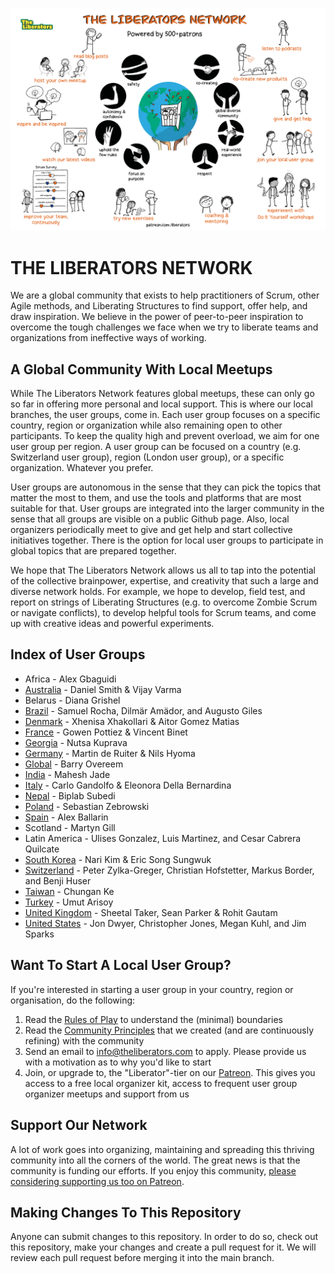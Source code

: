![The Liberators Network](https://github.com/theliberators/usergroups/blob/c3c6c755cfb0c4bee458cdf13d93f857397283ce/Community%20Principles/The%20Liberators%20Network%20-%20Powered%20by%20Patrons.png)


# THE LIBERATORS NETWORK

We are a global community that exists to help practitioners of Scrum, other Agile methods, and Liberating Structures to find support, offer help, and draw inspiration. We believe in the power of peer-to-peer inspiration to overcome the tough challenges we face when we try to liberate teams and organizations from ineffective ways of working.

## A Global Community With Local Meetups

While The Liberators Network features global meetups, these can only go so far in offering more personal and local support. This is where our local branches, the user groups, come in. Each user group focuses on a specific country, region or organization while also remaining open to other participants. To keep the quality high and prevent overload, we aim for one user group per region. A user group can be focused on a country (e.g. Switzerland user group), region (London user group), or a specific organization. Whatever you prefer. 

User groups are autonomous in the sense that they can pick the topics that matter the most to them, and use the tools and platforms that are most suitable for that. User groups are integrated into the larger community in the sense that all groups are visible on a public Github page. Also, local organizers periodically meet to give and get help and start collective initiatives together. There is the option for local user groups to participate in global topics that are prepared together.

We hope that The Liberators Network allows us all to tap into the potential of the collective brainpower, expertise, and creativity that such a large and diverse network holds. For example, we hope to develop, field test, and report on strings of Liberating Structures (e.g. to overcome Zombie Scrum or navigate conflicts), to develop helpful tools for Scrum teams, and come up with creative ideas and powerful experiments.

## Index of User Groups

- Africa - Alex Gbaguidi
- [Australia](https://bit.ly/33uXA6M) - Daniel Smith & Vijay Varma
- Belarus - Diana Grishel
- [Brazil](https://bit.ly/33pfRTu) - Samuel Rocha, Dilmär Amädor, and Augusto Giles
- [Denmark](https://bit.ly/3HCbinN) - Xhenisa Xhakollari & Aitor Gomez Matias
- [France](https://bit.ly/3smSanw) - Gowen Pottiez & Vincent Binet
- [Georgia](https://bit.ly/3HAlPQd) - Nutsa Kuprava
- [Germany](https://bit.ly/3L3exGY) - Martin de Ruiter & Nils Hyoma
- [Global](http://bit.ly/2StU2Im) - Barry Overeem
- [India](http://bit.ly/2Xcfntq) - Mahesh Jade
- [Italy](http://bit.ly/3b8HL7L) - Carlo Gandolfo & Eleonora Della Bernardina
- [Nepal](https://bit.ly/3FoODJu) - Biplab Subedi
- [Poland](https://bit.ly/3lVoqJN) - Sebastian Zebrowski
- [Spain](https://bit.ly/2XdHoki) - Alex Ballarin
- Scotland - Martyn Gill
- Latin America - Ulises Gonzalez, Luis Martinez, and Cesar Cabrera Quilcate
- [South Korea](https://bit.ly/3LMev6Q) - Nari Kim & Eric Song Sungwuk
- [Switzerland](https://bit.ly/3fhJAPU) - Peter Zylka-Greger, Christian Hofstetter, Markus Border, and Benji Huser
- [Taiwan](http://bit.ly/3b9IzcE) - Chungan Ke
- [Turkey](https://bit.ly/3pQr2uH) - Umut Arisoy
- [United Kingdom](http://bit.ly/2MvM6HP) - Sheetal Taker, Sean Parker & Rohit Gautam
- [United States](https://bit.ly/3587gCw) - Jon Dwyer, Christopher Jones, Megan Kuhl, and Jim Sparks

## Want To Start A Local User Group?

If you're interested in starting a user group in your country, region or organisation, do the following:

1. Read the [Rules of Play](https://github.com/theliberators/usergroups/blob/1edd0fd7f3623efe225737f6c26142001aa4d080/Rules%20of%20Play/Rules%20Of%20Play%20For%20User%20Group%20Organizers.pdf) to understand the (minimal) boundaries
2. Read the [Community Principles](https://github.com/theliberators/usergroups/blob/master/Community%20Principles/Community%20Principles.pdf?raw=true) that we created (and are continuously refining) with the community
3. Send an email to [info@theliberators.com](mailto:info@theliberators.com) to apply. Please provide us with a motivation as to why you'd like to start 
4. Join, or upgrade to, the "Liberator"-tier on our [Patreon](https://patreon.com/liberators). This gives you access to a free local organizer kit, access to frequent user group organizer meetups and support from us

## Support Our Network

A lot of work goes into organizing, maintaining and spreading this thriving community into all the corners of the world. The great news is that the community is funding our efforts. If you enjoy this community, [please considering supporting us too on Patreon](https://patreon.com/liberators).

## Making Changes To This Repository

Anyone can submit changes to this repository. In order to do so, check out this repository, make your changes and create a pull request for it. We will review each pull request before merging it into the main branch.
